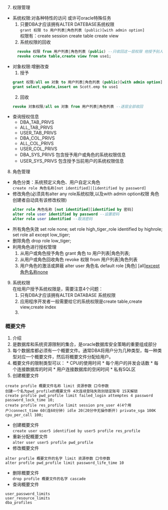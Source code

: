 7. 权限管理
  * 系统权限:对各种特性的访问 或许可oracle特殊任务
    1. 只要DBA才应该拥有ALTER DATEBASE系统权限<br>
      `grant 权限 to 用户列表|角色列表 (public)[with admin option]`<br>
      权限有：create session create table create view<br>
    2. 系统权限的回收<br>
    ```sql
      revoke 权限 from 用户列表|角色列表 (public) --只收回这一层权限 他授予别人的不收回
      revoke create table,create view from use1;
    ```
  * 对象权限:增删改查<br>
    1. 授予
      ```sql
      grant 权限/all on 对象 to 用户列表|角色列表 (public)[with admin option]
      grant select,update,insert on Scott.emp to use1
      ```
    2. 回收
    ```sql
    revoke 对象权限/all on 对象 from 用户列表|角色列表 --逐层全部收回
    ```
  * 查询授权信息
    * DBA_TAB_PRIVS
    * ALL_TAB_PRIVS
    * USER_TAB_PRIVS
    * DBA_COL_PRIVS
    * ALL_COL_PRIVS
    * USER_COL_PRIVS
    * DBA_SYS_PRIVS 包含授予用户或角色的系统权限信息
    * USER_SYS_PRIVS 包含授予当前用户的系统权限信息
8. 角色管理
  * 角色分类：系统预定义角色、用户自定义角色<br>
    `create role 角色名称[not identified]|[identified by password]`
  * 修改角色(必须具有alter any role系统权限,以及with admin option权限 角色创建者自动具有该修改权限)
    ```sql
    alter role 角色名称 [not identified][identified by 密码]
    alter role user identified by password --设置密码
    alter role user identified --取消密码
    ```
  * 所有角色失效
    set role none;
    set role high_tiger_role identified by highrole;
    set role all except low_tiger;
  * 删除角色
    drop role low_tiger;
  * 利用角色进行授权管理
    1. 从用户或角色授予角色
      grant 角色 to 用户列表|角色列表;
    2. 从用户或角色回收角色
      revoke 权限 from 用户列表|角色列表
    3. 用户角色的激活或屏蔽
      alter user 角色名 default role [角色] [all][except 角色名称](激活)[none](屏蔽)
9. 系统权限<br>
  在给用户授予系统权限是，需要注意4个问题：
    1. 只有DBA才应该拥有ALTER DATABASE 系统权限
    2. 应用程序开发者一般需要给它的系统权限是create table,create view,create index
    3.
### 概要文件
1. 介绍
  1. 是数据库和系统资源限制的集合，是oracle数据库安全策略的重要组成部分
  2. 每个数据库都必须有一个概要文件。通常DBA将用户分为几种类型，每一种类型对应一个概要文件，然后将概要文件分配给用户。
  3. 概要文件的限制类型可以：
    * CPU的使用时间
    * 每个用户的并发会话数
    * 每个连接数据库的时间
    * 用户连接数据库的空闲时间
    * 私有SQL区
2. 创建概要文件
  ```
  create profile 概要文件名称 limit 资源参数 口令参数
  创建一个名为pwd_profile的概要文件 4次连续登陆失败则锁定账号 15天解锁
  create profile pwd_profile limit failed_login attemptes 4 password password_lock_time 10;
  create profile res_profile limit session pre_user 4(4个用户)connect_time 60(连60分钟) idle 20(20分中无操作断开) private_sga 100K cpu_per_call 100;
  ```
  * 创建概要文件<br>
    `create user user5 identified by user5 profile res_profile`
  * 重新分配概要文件<br>
    `alter user user5 profile pwd_profile`
  * 修改概要文件
  ```
  alter profile 概要文件的名字 limit 资源参数 口令参数
  alter profile pwd_profile limit password_life_time 10
  ```
  * 删除概要文件<br>
    `drop profile 概要文件的名字 cascade`
  * 查询概要文件
  ```
  user_password_limits
  user_resource_limits
  dba_profiles
  ```
